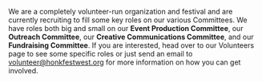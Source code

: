 We are a completely volunteer-run organization and festival and are currently recruiting to fill some key roles on our various Committees. We have roles both big and small on our **Event Production Committee**, our **Outreach Committee**, our **Creative Communications Committee**, and our **Fundraising Committee**. If you are interested, head over to our Volunteers page to see some specific roles or just send an email to [volunteer@honkfestwest.org](mailto:volunteer@honkfestwest.org) for more information on how you can get involved.